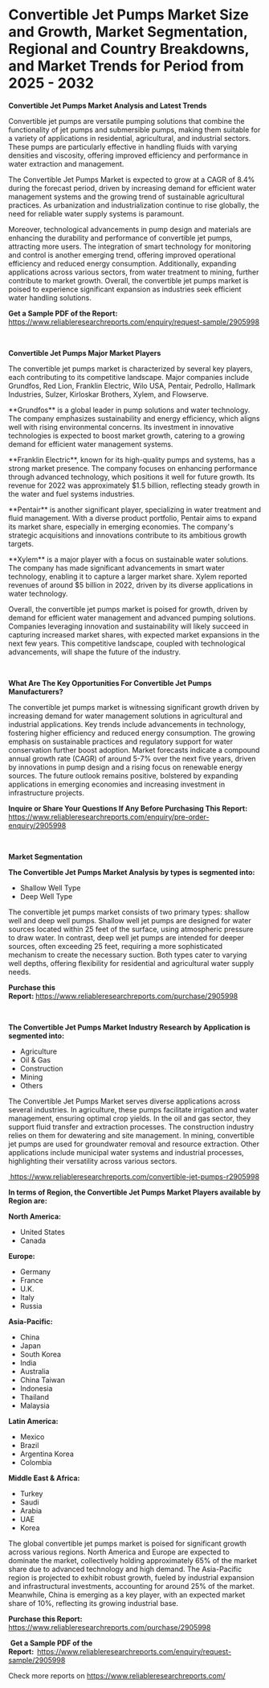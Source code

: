 <p><h1>Convertible Jet Pumps Market Size and Growth, Market Segmentation, Regional and Country Breakdowns, and Market Trends for Period from 2025 -  2032</h1></p><p><strong>Convertible Jet Pumps Market Analysis and Latest Trends</strong></p>
<p><p>Convertible jet pumps are versatile pumping solutions that combine the functionality of jet pumps and submersible pumps, making them suitable for a variety of applications in residential, agricultural, and industrial sectors. These pumps are particularly effective in handling fluids with varying densities and viscosity, offering improved efficiency and performance in water extraction and management.</p><p>The Convertible Jet Pumps Market is expected to grow at a CAGR of 8.4% during the forecast period, driven by increasing demand for efficient water management systems and the growing trend of sustainable agricultural practices. As urbanization and industrialization continue to rise globally, the need for reliable water supply systems is paramount. </p><p>Moreover, technological advancements in pump design and materials are enhancing the durability and performance of convertible jet pumps, attracting more users. The integration of smart technology for monitoring and control is another emerging trend, offering improved operational efficiency and reduced energy consumption. Additionally, expanding applications across various sectors, from water treatment to mining, further contribute to market growth. Overall, the convertible jet pumps market is poised to experience significant expansion as industries seek efficient water handling solutions.</p></p>
<p><strong>Get a Sample PDF of the Report:&nbsp;</strong> <a href="https://www.reliableresearchreports.com/enquiry/request-sample/2905998?utm_campaign=3292&utm_medium=2&utm_source=Github&utm_content=ia&utm_term=12032025&utm_id=convertible-jet-pumps">https://www.reliableresearchreports.com/enquiry/request-sample/2905998</a></p>
<p>&nbsp;</p>
<p><strong>Convertible Jet Pumps Major Market Players</strong></p>
<p><p>The convertible jet pumps market is characterized by several key players, each contributing to its competitive landscape. Major companies include Grundfos, Red Lion, Franklin Electric, Wilo USA, Pentair, Pedrollo, Hallmark Industries, Sulzer, Kirloskar Brothers, Xylem, and Flowserve.</p><p>**Grundfos** is a global leader in pump solutions and water technology. The company emphasizes sustainability and energy efficiency, which aligns well with rising environmental concerns. Its investment in innovative technologies is expected to boost market growth, catering to a growing demand for efficient water management systems.</p><p>**Franklin Electric**, known for its high-quality pumps and systems, has a strong market presence. The company focuses on enhancing performance through advanced technology, which positions it well for future growth. Its revenue for 2022 was approximately $1.5 billion, reflecting steady growth in the water and fuel systems industries.</p><p>**Pentair** is another significant player, specializing in water treatment and fluid management. With a diverse product portfolio, Pentair aims to expand its market share, especially in emerging economies. The company's strategic acquisitions and innovations contribute to its ambitious growth targets.</p><p>**Xylem** is a major player with a focus on sustainable water solutions. The company has made significant advancements in smart water technology, enabling it to capture a larger market share. Xylem reported revenues of around $5 billion in 2022, driven by its diverse applications in water technology.</p><p>Overall, the convertible jet pumps market is poised for growth, driven by demand for efficient water management and advanced pumping solutions. Companies leveraging innovation and sustainability will likely succeed in capturing increased market shares, with expected market expansions in the next few years. This competitive landscape, coupled with technological advancements, will shape the future of the industry.</p></p>
<p>&nbsp;</p>
<p><strong>What Are The Key Opportunities For Convertible Jet Pumps Manufacturers?</strong></p>
<p><p>The convertible jet pumps market is witnessing significant growth driven by increasing demand for water management solutions in agricultural and industrial applications. Key trends include advancements in technology, fostering higher efficiency and reduced energy consumption. The growing emphasis on sustainable practices and regulatory support for water conservation further boost adoption. Market forecasts indicate a compound annual growth rate (CAGR) of around 5-7% over the next five years, driven by innovations in pump design and a rising focus on renewable energy sources. The future outlook remains positive, bolstered by expanding applications in emerging economies and increasing investment in infrastructure projects.</p></p>
<p><strong>Inquire or Share Your Questions If Any Before Purchasing This Report:</strong> <a href="https://www.reliableresearchreports.com/enquiry/pre-order-enquiry/2905998?utm_campaign=3292&utm_medium=2&utm_source=Github&utm_content=ia&utm_term=12032025&utm_id=convertible-jet-pumps">https://www.reliableresearchreports.com/enquiry/pre-order-enquiry/2905998</a></p>
<p>&nbsp;</p>
<p><strong>Market Segmentation</strong></p>
<p><strong>The Convertible Jet Pumps Market Analysis by types is segmented into:</strong></p>
<p><ul><li>Shallow Well Type</li><li>Deep Well Type</li></ul></p>
<p><p>The convertible jet pumps market consists of two primary types: shallow well and deep well pumps. Shallow well jet pumps are designed for water sources located within 25 feet of the surface, using atmospheric pressure to draw water. In contrast, deep well jet pumps are intended for deeper sources, often exceeding 25 feet, requiring a more sophisticated mechanism to create the necessary suction. Both types cater to varying well depths, offering flexibility for residential and agricultural water supply needs.</p></p>
<p><strong>Purchase this Report:&nbsp;</strong><a href="https://www.reliableresearchreports.com/purchase/2905998?utm_campaign=3292&utm_medium=2&utm_source=Github&utm_content=ia&utm_term=12032025&utm_id=convertible-jet-pumps">https://www.reliableresearchreports.com/purchase/2905998</a></p>
<p>&nbsp;</p>
<p><strong>The Convertible Jet Pumps Market Industry Research by Application is segmented into:</strong></p>
<p><ul><li>Agriculture</li><li>Oil & Gas</li><li>Construction</li><li>Mining</li><li>Others</li></ul></p>
<p><p>The Convertible Jet Pumps Market serves diverse applications across several industries. In agriculture, these pumps facilitate irrigation and water management, ensuring optimal crop yields. In the oil and gas sector, they support fluid transfer and extraction processes. The construction industry relies on them for dewatering and site management. In mining, convertible jet pumps are used for groundwater removal and resource extraction. Other applications include municipal water systems and industrial processes, highlighting their versatility across various sectors.</p></p>
<p><a href="https://www.reliableresearchreports.com/convertible-jet-pumps-r2905998?utm_campaign=3292&utm_medium=2&utm_source=Github&utm_content=ia&utm_term=12032025&utm_id=convertible-jet-pumps">&nbsp;https://www.reliableresearchreports.com/convertible-jet-pumps-r2905998</a></p>
<p><strong>In terms of Region, the Convertible Jet Pumps Market Players available by Region are:</strong></p>
<p>
    <p> <strong> North America: </strong>
        <ul>
            <li>United States</li>
            <li>Canada</li>
        </ul>
        </p> 
    <p> <strong> Europe: </strong>
        <ul>
            <li>Germany</li>
            <li>France</li>
            <li>U.K.</li>
            <li>Italy</li>
            <li>Russia</li>
        </ul>
        </p> 
    <p> <strong> Asia-Pacific: </strong>
        <ul>
            <li>China</li>
            <li>Japan</li>
            <li>South Korea</li>
            <li>India</li>
            <li>Australia</li>
            <li>China Taiwan</li>
            <li>Indonesia</li>
            <li>Thailand</li>
            <li>Malaysia</li>
        </ul>
        </p> 
    <p> <strong> Latin America: </strong>
        <ul>
            <li>Mexico</li>
            <li>Brazil</li>
            <li>Argentina Korea</li>
            <li>Colombia</li>
        </ul>
        </p> 
    <p> <strong> Middle East & Africa: </strong>
        <ul>
            <li>Turkey</li>
            <li>Saudi</li>
            <li>Arabia</li>
            <li>UAE</li>
            <li>Korea</li>
        </ul>
    </p>
    </p>
<p><p>The global convertible jet pumps market is poised for significant growth across various regions. North America and Europe are expected to dominate the market, collectively holding approximately 65% of the market share due to advanced technology and high demand. The Asia-Pacific region is projected to exhibit robust growth, fueled by industrial expansion and infrastructural investments, accounting for around 25% of the market. Meanwhile, China is emerging as a key player, with an expected market share of 10%, reflecting its growing industrial base.</p></p>
<p><strong>Purchase this Report: </strong><a href="https://www.reliableresearchreports.com/purchase/2905998?utm_campaign=3292&utm_medium=2&utm_source=Github&utm_content=ia&utm_term=12032025&utm_id=convertible-jet-pumps">https://www.reliableresearchreports.com/purchase/2905998</a></p>
<p>&nbsp;<strong>Get a Sample PDF of the Report:&nbsp;&nbsp;</strong><a href="https://www.reliableresearchreports.com/enquiry/request-sample/2905998?utm_campaign=3292&utm_medium=2&utm_source=Github&utm_content=ia&utm_term=12032025&utm_id=convertible-jet-pumps">https://www.reliableresearchreports.com/enquiry/request-sample/2905998</a></p>
<p><strong></strong></p>
<p>Check more reports on <a href="https://www.reliableresearchreports.com/?utm_campaign=3292&utm_medium=2&utm_source=Github&utm_content=ia&utm_term=12032025&utm_id=convertible-jet-pumps">https://www.reliableresearchreports.com/</a></p>